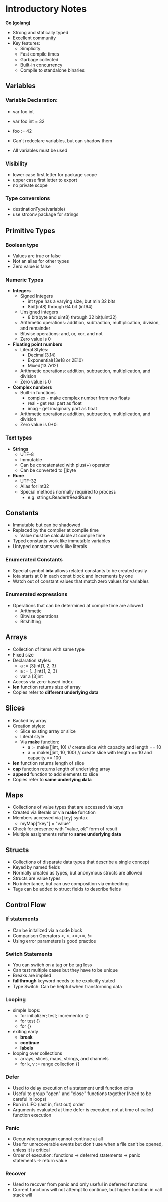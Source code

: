# Introductory Notes

**Go (golang)**

* Strong and statically typed
* Excellent community
* Key features:
  * Simplicity
  * Fast compile times
  * Garbage collected
  * Built-in concurrency
  * Compile to standalone binaries

## Variables

### Variable Declaration:

* var foo int
* var foo int = 32
* foo := 42

* Can't redeclare variables, but can shadow them
* All variables must be used

### Visibility

* lower case first letter for package scope
* upper case first letter to export
* no private scope

### Type conversions

* destinationType(variable)
* use strconv package for strings

## Primitive Types

### Boolean type

* Values are true or false
* Not an alias for other types
* Zero value is false

### Numeric Types

* **Integers**
  * Signed Integers
    * int type has a varying size, but min 32 bits
    * 8bit(int8) through 64 bit (int64)
  * Unsigned integers
    * 8 bit(byte and uint8) through 32 bit(uint32)
  * Arithmetic operations: addition, subtraction, multiplication, division, and remainder
  * Bitwise operations: and, or, xor, and not
  * Zero value is 0
* **Floating point numbers**
  * Literal Styles:
    * Decimal(3.14)
    * Exponential(13e18 or 2E10)
    * Mixed(13.7e12)
  * Arithmetic operations: addition, subtraction, multiplication, and division
  * Zero value is 0
* **Complex numbers**
  * Built-in functions
    * complex - make complex number from two floats
    * real - get real part as float
    * imag - get imaginary part as float
  * Arithmetic operations: addition, subtraction, multiplication, and division
  * Zero value is 0+0i

### Text types

* **Strings**
  * UTF-8
  * Immutable
  * Can be concatenated with plus(+) operator
  * Can be converted to []byte
* **Rune**
  * UTF-32
  * Alias for int32
  * Special methods normally required to process
    * e.g. strings.Reader#ReadRune

## Constants

* Immutable but can be shadowed
* Replaced by the compiler at compile time
  * Value must be calculable at compile time
* Typed constants work like immutable variables
* Untyped constants work like literals

### Enumerated Constants

* Special symbol **iota** allows related constants to be created easily
* Iota starts at 0 in each const block and increments by one
* Watch out of constant values that match zero values for variables

### Enumerated expressions

* Operations that can be determined at compile time are allowed
  * Arithmetic 
  * Bitwise operations
  * Bitshifting

## Arrays

* Collection of items with same type
* Fixed size
* Declaration styles:
  * a := [3]int{1, 2, 3}
  * a := [...]int{1, 2, 3}
  * var a [3]int
* Access via zero-based index
* **len** function returns size of array
* Copies refer to **different underlying data**

## Slices

* Backed by array
* Creation styles:
  * Slice existing array or slice
  * Literal style
  * Via **make** function:
    * a := make([]int, 10) // create slice with capacity and length == 10
    * a := make([]int, 10, 100) // create slice with length == 10 and capacity == 100
* **len** function returns length of slice
* **cap** function returns length of underlying array
* **append** function to add elements to slice
* Copies refer to **same underlying data**

## Maps

* Collections of value types that are accessed via keys
* Created via literals or via **make** function
* Members accessed via [key] syntax
  * myMap["key"] = "value"
* Check for presence with "value, ok" form of result
* Multiple assignments refer to **same underlying data**

## Structs

* Collections of disparate data types that describe a single concept
* Keyed by named fields
* Normally created as types, but anonymous structs are allowed
* Structs are value types
* No inheritance, but can use composition via embedding
* Tags can be added to struct fields to describe fields

## Control Flow

### If statements

* Can be initalized via a code block
* Comparison Operators <, >, <=,>=, !=
* Using error parameters is good practice

### Switch Statements

* You can switch on a tag or be tag less
* Can test multiple cases but they have to be unique
* Breaks are implied
* **fallthrough** keyword needs to be explicitly stated
* Type Switch: Can be helpful when transforming data

### Looping

* simple loops:
  * for initializer; test; incrementor {}
  * for test {}
  * for {}
* exiting early
  * **break**
  * **continue**
  * **labels**
* looping over collections
  * arrays, slices, maps, strings, and channels
  * for k, v := range collection {}

### Defer

* Used to delay execution of a statement until function exits
* Useful to group "open" and "close" functions together (Need to be careful in loops)
* Run in LIFO (last in, first out) order 
* Arguments evaluated at time defer is executed, not at time of called function execution

### Panic

* Occur when program cannot continue at all 
* Use for unrecoverable events but don't use when a file can't be opened, unless it is critical
* Order of execution: functions -> deferred statements -> panic statements -> return value

### Recover

* Used to recover from panic and only useful in deferred functions
* Current functions will not attempt to continue, but higher function in call stack will